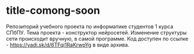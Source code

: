 # title-comong-soon
Репозиторий учебного проекта по информатике студентов 1 курса СПбПУ. Тема проекта - конструктор нейросетей.
Изменение структуры сети происходит вручную, в самой программе. 
Код доступен по ссылке - https://yadi.sk/d/6TFqi1RaKrwpYg в виде архива.
